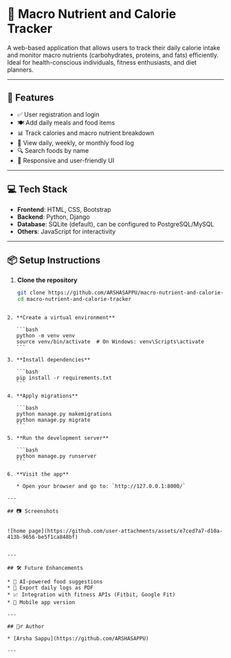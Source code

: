 
# 🥗 Macro Nutrient and Calorie Tracker

A web-based application that allows users to track their daily calorie intake and monitor macro nutrients (carbohydrates, proteins, and fats) efficiently. Ideal for health-conscious individuals, fitness enthusiasts, and diet planners.

---

## 🚀 Features

- ✅ User registration and login
- 🍽️ Add daily meals and food items
- 📊 Track calories and macro nutrient breakdown
- 📆 View daily, weekly, or monthly food log
- 🔍 Search foods by name
- 📱 Responsive and user-friendly UI

---

## 💻 Tech Stack

- **Frontend**: HTML, CSS, Bootstrap
- **Backend**: Python, Django
- **Database**: SQLite (default), can be configured to PostgreSQL/MySQL
- **Others**: JavaScript for interactivity

---

## 📦 Setup Instructions

1. **Clone the repository**
   ```bash
   git clone https://github.com/ARSHASAPPU/macro-nutrient-and-calorie-tracker.git
   cd macro-nutrient-and-calorie-tracker
````

2. **Create a virtual environment**

   ```bash
   python -m venv venv
   source venv/bin/activate  # On Windows: venv\Scripts\activate
   ```

3. **Install dependencies**

   ```bash
   pip install -r requirements.txt
   ```

4. **Apply migrations**

   ```bash
   python manage.py makemigrations
   python manage.py migrate
   ```

5. **Run the development server**

   ```bash
   python manage.py runserver
   ```

6. **Visit the app**

   * Open your browser and go to: `http://127.0.0.1:8000/`

---

## 📷 Screenshots


![home page](https://github.com/user-attachments/assets/e7ced7a7-d10a-413b-9656-be5f1ca848bf)


---

## 🛠️ Future Enhancements

* 🧠 AI-powered food suggestions
* 🧾 Export daily logs as PDF
* 📈 Integration with fitness APIs (Fitbit, Google Fit)
* 📱 Mobile app version

---

## 🙋‍♂️ Author

* [Arsha Sappu](https://github.com/ARSHASAPPU)

---


